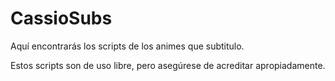 # CassioSubs
Aquí encontrarás los scripts de los animes que subtitulo.

Estos scripts son de uso libre, pero asegúrese de acreditar apropiadamente.